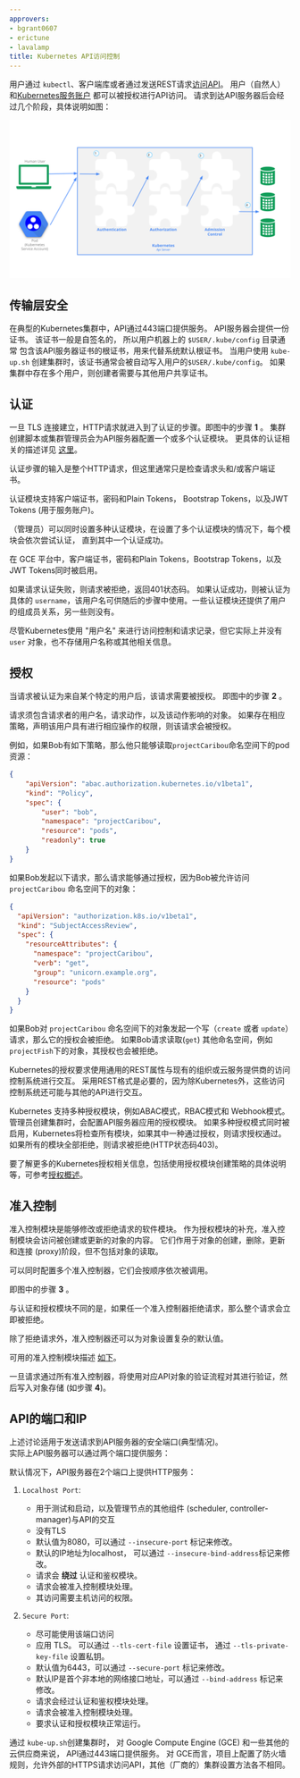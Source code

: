 ```yaml
---
approvers:
- bgrant0607
- erictune
- lavalamp
title: Kubernetes API访问控制
---
```


用户通过 `kubectl`、客户端库或者通过发送REST请求[访问API](/docs/tasks/access-application-cluster/access-cluster/)。 用户（自然人）和[Kubernetes服务账户](/docs/tasks/configure-pod-container/configure-service-account/) 都可以被授权进行API访问。
请求到达API服务器后会经过几个阶段，具体说明如图：

![Diagram of request handling steps for Kubernetes API request](/images/docs/admin/access-control-overview.svg)

## 传输层安全

在典型的Kubernetes集群中，API通过443端口提供服务。
API服务器会提供一份证书。 该证书一般是自签名的， 所以用户机器上的 `$USER/.kube/config` 目录通常
包含该API服务器证书的根证书，用来代替系统默认根证书。 当用户使用 `kube-up.sh` 创建集群时，该证书通常会被自动写入用户的`$USER/.kube/config`。  如果集群中存在多个用户，则创建者需要与其他用户共享证书。

## 认证

一旦 TLS 连接建立，HTTP请求就进入到了认证的步骤。即图中的步骤 **1** 。
集群创建脚本或集群管理员会为API服务器配置一个或多个认证模块。
更具体的认证相关的描述详见 [这里](/docs/admin/authentication/)。

认证步骤的输入是整个HTTP请求，但这里通常只是检查请求头和/或客户端证书。

认证模块支持客户端证书，密码和Plain Tokens，
Bootstrap Tokens，以及JWT Tokens (用于服务账户)。

（管理员）可以同时设置多种认证模块，在设置了多个认证模块的情况下，每个模块会依次尝试认证，
直到其中一个认证成功。

在 GCE 平台中，客户端证书，密码和Plain Tokens，Bootstrap Tokens，以及JWT Tokens同时被启用。

如果请求认证失败，则请求被拒绝，返回401状态码。
如果认证成功，则被认证为具体的 `username`，该用户名可供随后的步骤中使用。一些认证模块还提供了用户的组成员关系，另一些则没有。

尽管Kubernetes使用 "用户名" 来进行访问控制和请求记录，但它实际上并没有 `user` 对象，也不存储用户名称或其他相关信息。

## 授权

当请求被认证为来自某个特定的用户后，该请求需要被授权。 即图中的步骤 **2** 。

请求须包含请求者的用户名，请求动作，以及该动作影响的对象。 如果存在相应策略，声明该用户具有进行相应操作的权限，则该请求会被授权。

例如，如果Bob有如下策略，那么他只能够读取`projectCaribou`命名空间下的pod资源：

```json
{
    "apiVersion": "abac.authorization.kubernetes.io/v1beta1",
    "kind": "Policy",
    "spec": {
        "user": "bob",
        "namespace": "projectCaribou",
        "resource": "pods",
        "readonly": true
    }
}
```
如果Bob发起以下请求，那么请求能够通过授权，因为Bob被允许访问 `projectCaribou` 命名空间下的对象：

```json
{
  "apiVersion": "authorization.k8s.io/v1beta1",
  "kind": "SubjectAccessReview",
  "spec": {
    "resourceAttributes": {
      "namespace": "projectCaribou",
      "verb": "get",
      "group": "unicorn.example.org",
      "resource": "pods"
    }
  }
}
```
如果Bob对 `projectCaribou` 命名空间下的对象发起一个写（`create` 或者 `update`）请求，那么它的授权会被拒绝。 如果Bob请求读取(`get`) 其他命名空间，例如 `projectFish`下的对象，其授权也会被拒绝。 

Kubernetes的授权要求使用通用的REST属性与现有的组织或云服务提供商的访问控制系统进行交互。 采用REST格式是必要的，因为除Kubernetes外，这些访问控制系统还可能与其他的API进行交互。

Kubernetes 支持多种授权模块，例如ABAC模式，RBAC模式和 Webhook模式。 管理员创建集群时，会配置API服务器应用的授权模块。 如果多种授权模式同时被启用，Kubernetes将检查所有模块，如果其中一种通过授权，则请求授权通过。 如果所有的模块全部拒绝，则请求被拒绝(HTTP状态码403)。

要了解更多的Kubernetes授权相关信息，包括使用授权模块创建策略的具体说明等，可参考[授权概述](/docs/admin/authorization)。


## 准入控制

准入控制模块是能够修改或拒绝请求的软件模块。
作为授权模块的补充，准入控制模块会访问被创建或更新的对象的内容。
它们作用于对象的创建，删除，更新和连接 (proxy)阶段，但不包括对象的读取。

可以同时配置多个准入控制器，它们会按顺序依次被调用。

即图中的步骤 **3** 。

与认证和授权模块不同的是，如果任一个准入控制器拒绝请求，那么整个请求会立即被拒绝。

除了拒绝请求外，准入控制器还可以为对象设置复杂的默认值。

可用的准入控制模块描述 [如下](/docs/admin/admission-controllers/)。

一旦请求通过所有准入控制器，将使用对应API对象的验证流程对其进行验证，然后写入对象存储 (如步骤 **4**)。


## API的端口和IP

上述讨论适用于发送请求到API服务器的安全端口(典型情况)。  
实际上API服务器可以通过两个端口提供服务：

默认情况下，API服务器在2个端口上提供HTTP服务：

  1. `Localhost Port`:

      - 用于测试和启动，以及管理节点的其他组件
        (scheduler, controller-manager)与API的交互
      - 没有TLS
      - 默认值为8080，可以通过 `--insecure-port` 标记来修改。
      - 默认的IP地址为localhost， 可以通过 `--insecure-bind-address`标记来修改。
      - 请求会 **绕过** 认证和鉴权模块。
      - 请求会被准入控制模块处理。
      - 其访问需要主机访问的权限。

  2. `Secure Port`:

      - 尽可能使用该端口访问
      - 应用 TLS。 可以通过 `--tls-cert-file` 设置证书， 通过 `--tls-private-key-file` 设置私钥。
      - 默认值为6443，可以通过 `--secure-port` 标记来修改。
      - 默认IP是首个非本地的网络接口地址，可以通过 `--bind-address` 标记来修改。
      - 请求会经过认证和鉴权模块处理。
      - 请求会被准入控制模块处理。
      - 要求认证和授权模块正常运行。

通过 `kube-up.sh`创建集群时， 对 Google Compute Engine (GCE)
和一些其他的云供应商来说， API通过443端口提供服务。 对
GCE而言，项目上配置了防火墙规则，允许外部的HTTPS请求访问API，其他（厂商的）集群设置方法各不相同。
